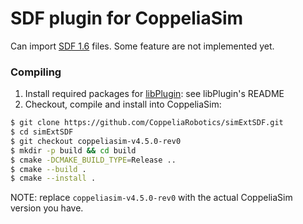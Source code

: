 # SDF plugin for CoppeliaSim

Can import [SDF 1.6](http://sdformat.org/spec?ver=1.6) files. Some feature are not implemented yet.

### Compiling

1. Install required packages for [libPlugin](https://github.com/CoppeliaRobotics/libPlugin): see libPlugin's README
2. Checkout, compile and install into CoppeliaSim:
```sh
$ git clone https://github.com/CoppeliaRobotics/simExtSDF.git
$ cd simExtSDF
$ git checkout coppeliasim-v4.5.0-rev0
$ mkdir -p build && cd build
$ cmake -DCMAKE_BUILD_TYPE=Release ..
$ cmake --build .
$ cmake --install .
```

NOTE: replace `coppeliasim-v4.5.0-rev0` with the actual CoppeliaSim version you have.
